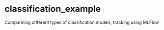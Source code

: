 # classification_example
Comparining different types of classification models, tracking using MLFlow
